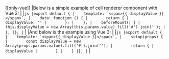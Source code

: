 [[only-vue]]
|Below is a simple example of cell renderer component with Vue 2:
|
|```js
|export default {
|    template: `<span>{{ displayValue }}</span>`,
|    data: function () {
|        return {
|            displayValue: ''
|        };
|    },
|    beforeMount() {
|        this.displayValue = new Array(this.params.value).fill('#').join('');
|    },
|};
|```
|
|And below is the example using Vue 3:
|
|```js
|export default {
|    template: `<span>{{ displayValue }}</span>`,
|    setup(props) {
|        const displayValue = new Array(props.params.value).fill('#').join('');
|        return {
|            displayValue
|        }
|    }
|};
|```
|
 
